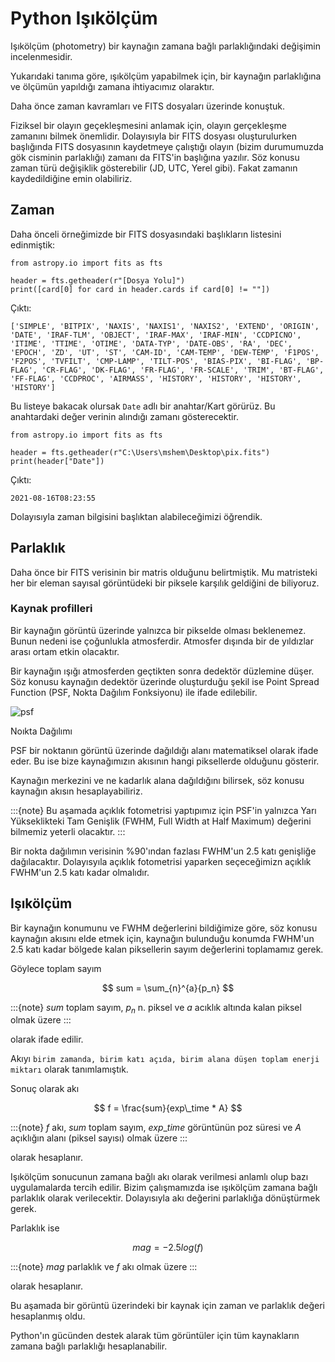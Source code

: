 # Python Işıkölçüm
Işıkölçüm (photometry) bir kaynağın zamana bağlı parlaklığındaki değişimin incelenmesidir.

Yukarıdaki tanıma göre, ışıkölçüm yapabilmek için, bir kaynağın parlaklığına ve ölçümün yapıldığı zamana ihtiyacımız olaraktır.

Daha önce zaman kavramları ve FITS dosyaları üzerinde konuştuk.

Fiziksel bir olayın geçekleşmesini anlamak için, olayın gerçekleşme zamanını bilmek önemlidir. Dolayısıyla bir FITS 
dosyası oluşturulurken başlığında FITS dosyasının kaydetmeye çalıştığı olayın 
(bizim durumumuzda gök cisminin parlaklığı) zamanı da FITS'in başlığına yazılır. Söz konusu zaman türü değişiklik 
gösterebilir (JD, UTC, Yerel gibi). Fakat zamanın kaydedildiğine emin olabiliriz.

## Zaman
Daha önceli örneğimizde bir FITS dosyasındaki başlıkların listesini edinmiştik:
```
from astropy.io import fits as fts

header = fts.getheader(r"[Dosya Yolu]")
print([card[0] for card in header.cards if card[0] != ""])
```
Çıktı:
```
['SIMPLE', 'BITPIX', 'NAXIS', 'NAXIS1', 'NAXIS2', 'EXTEND', 'ORIGIN', 'DATE', 'IRAF-TLM', 'OBJECT', 'IRAF-MAX', 'IRAF-MIN', 'CCDPICNO', 'ITIME', 'TTIME', 'OTIME', 'DATA-TYP', 'DATE-OBS', 'RA', 'DEC', 'EPOCH', 'ZD', 'UT', 'ST', 'CAM-ID', 'CAM-TEMP', 'DEW-TEMP', 'F1POS', 'F2POS', 'TVFILT', 'CMP-LAMP', 'TILT-POS', 'BIAS-PIX', 'BI-FLAG', 'BP-FLAG', 'CR-FLAG', 'DK-FLAG', 'FR-FLAG', 'FR-SCALE', 'TRIM', 'BT-FLAG', 'FF-FLAG', 'CCDPROC', 'AIRMASS', 'HISTORY', 'HISTORY', 'HISTORY', 'HISTORY']
```
Bu listeye bakacak olursak ```Date``` adlı bir anahtar/Kart görürüz. Bu anahtardaki değer verinin alındığı zamanı gösterecektir.

```
from astropy.io import fits as fts

header = fts.getheader(r"C:\Users\mshem\Desktop\pix.fits")
print(header["Date"])
```
Çıktı:
```
2021-08-16T08:23:55
```

Dolayısıyla zaman bilgisini başlıktan alabileceğimizi öğrendik.

## Parlaklık
Daha önce bir FITS verisinin bir matris olduğunu belirtmiştik. Mu matristeki her bir eleman sayısal görüntüdeki bir 
piksele karşılık geldiğini de biliyoruz.

### Kaynak profilleri
Bir kaynağın görüntü üzerinde yalnızca bir pikselde olması beklenemez. Bunun nedeni ise çoğunlukla atmosferdir. 
Atmosfer dışında bir de yıldızlar arası ortam etkin olacaktır.

Bir kaynağın ışığı atmosferden geçtikten sonra dedektör düzlemine düşer. Söz konusu kaynağın dedektör üzerinde 
oluşturduğu şekil ise Point Spread Function (PSF, Nokta Dağılım Fonksiyonu) ile ifade edilebilir.

![psf](../psf.png)

Noıkta Dağılımı

PSF bir noktanın görüntü üzerinde dağıldığı alanı matematiksel olarak ifade eder. Bu ise bize kaynağımızın akısının 
hangi piksellerde olduğunu gösterir.

Kaynağın merkezini ve ne kadarlık alana dağıldığını bilirsek, söz konusu kaynağın akısın hesaplayabiliriz.

:::{note}
Bu aşamada açıklık fotometrisi yaptıpımız için PSF'in yalnızca Yarı Yükseklikteki Tam Genişlik 
(FWHM, Full Width at Half Maximum) değerini bilmemiz yeterli olacaktır.
:::

Bir nokta dağılımın verisinin %90'ından fazlası FWHM'un 2.5 katı genişliğe dağılacaktır. Dolayısyıla açıklık fotometrisi 
yaparken seçeceğimizn açıklık FWHM'un 2.5 katı kadar olmalıdır.

## Işıkölçüm
Bir kaynağın konumunu ve FWHM değerlerini bildiğimize göre, söz konusu kaynağın akısını elde etmek için, kaynağın 
bulunduğu konumda FWHM'un 2.5 katı kadar bölgede kalan piksellerin sayım değerlerini toplamamız gerek.

Göylece toplam sayım

$$
sum = \sum_{n}^{a}{p_n}
$$

:::{note}
$sum$ toplam sayım, $p_n$ n. piksel ve $a$ acıklık altında kalan piksel olmak üzere
:::

olarak ifade edilir.

Akıyı ```birim zamanda, birim katı açıda, birim alana düşen toplam enerji miktarı``` olarak tanımlamıştık.

Sonuç olarak akı

$$
f = \frac{sum}{exp\_time * A}
$$

:::{note}
$f$ akı, $sum$ toplam sayım, $exp\_time$ görüntünün poz süresi ve $A$ açıklığın alanı (piksel sayısı) olmak üzere
:::

olarak hesaplanır.

Işıkölçüm sonucunun zamana bağlı akı olarak verilmesi anlamlı olup bazı uygulamalarda tercih edilir. Bizim çalışmamızda 
ise ışıkölçüm zamana bağlı parlaklık olarak verilecektir. Dolayısıyla akı değerini parlaklığa dönüştürmek gerek.

Parlaklık ise

$$
mag = -2.5 log(f)
$$

:::{note}
$mag$ parlaklık ve $f$ akı olmak üzere
:::

olarak hesaplanır.

Bu aşamada bir görüntü üzerindeki bir kaynak için zaman ve parlaklık değeri hesaplanmış oldu.

Python'ın gücünden destek alarak tüm görüntüler için tüm kaynakların zamana bağlı parlaklığı hesaplanabilir.
